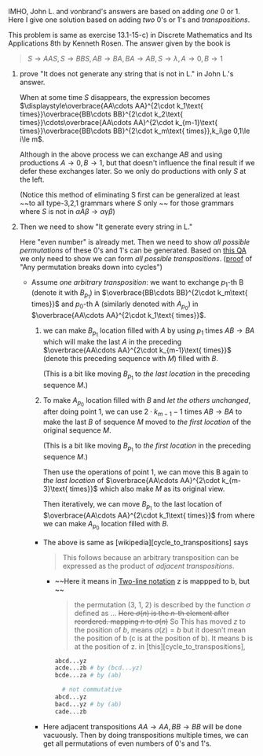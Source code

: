 IMHO, John L. and vonbrand's answers are based on adding *one* 0 or 1. Here I give one solution based on adding *two* 0's or 1's and *transpositions*.

This problem is same as exercise 13.1-15-c) in Discrete Mathematics and Its Applications 8th by Kenneth Rosen. The answer given by the book is 
> $S \to AAS, S \to BBS, AB \to BA, BA \to AB, S \to \lambda, A \to 0, B \to 1$

1. prove "It does not generate any string that is not in L." in John L.'s answer.

   When at some time $S$ disappears, the expression becomes $\displaystyle\overbrace{AA\cdots AA}^{2\cdot k_1\text{ times}}\overbrace{BB\cdots BB}^{2\cdot k_2\text{ times}}\cdots\overbrace{AA\cdots AA}^{2\cdot k_{m-1}\text{ times}}\overbrace{BB\cdots BB}^{2\cdot k_m\text{ times}},k_i\ge 0,1\le i\le m$.

   Although in the above process we can exchange $AB$ and using productions $A\to 0,B\to 1$, but that doesn't influence the final result if we defer these exchanges later. So we only do productions with only $S$ at the left.

   (Notice this method of eliminating S first can be generalized at least ~~to all type-3,2,1 grammars where $S$ only ~~ for those grammars where $S$ is not in ${\displaystyle \alpha A\beta \rightarrow \alpha \gamma \beta }$)

3. Then we need to show "It generate every string in L."

   Here "even number" is already met. Then we need to show *all possible permutations* of these 0's and 1's can be generated. Based on [this QA](https://math.stackexchange.com/a/4338566/1059606) we only need to show we can form *all possible transpositions*. ([proof](https://math.stackexchange.com/a/3995056/1059606) of "Any permutation breaks down into cycles")

   - Assume *one arbitrary transposition*: we want to exchange $p_1$-th B (denote it with $B_{p_1}$) 
     in $\overbrace{BB\cdots BB}^{2\cdot k_m\text{ times}}$ and 
     $p_0$-th A (similarly denoted with $A_{p_0}$) in $\overbrace{AA\cdots AA}^{2\cdot k_1\text{ times}}$.
     1. we can make $B_{p_1}$ location filled with 
        $A$ by using $p_1$ times $AB\to BA$ which will make the last $A$ in the preceding $\overbrace{AA\cdots AA}^{2\cdot k_{m-1}\text{ times}}$ 
        (denote this preceding sequence with $M$)
        filled with $B$.

        (This is a bit like moving $B_{p_1}$ to *the last location* 
        in the preceding sequence $M$.)
     2. To make $A_{p_0}$ location filled with 
        $B$ and *let the others unchanged*, after doing point 1, we can use $2\cdot k_{m-1}-1$ times $AB\to BA$ to make the last $B$ of sequence $M$ moved to *the first location* of the original sequence $M$.

        (This is a bit like moving $B_{p_1}$ to *the first location* 
        in the preceding sequence $M$.)

        Then use the operations of point 1, we can move this B again to *the last location* of $\overbrace{AA\cdots AA}^{2\cdot k_{m-3}\text{ times}}$ which also make 
        $M$ as its original view.

        Then iteratively, we can move $B_{p_1}$ to the last location of 
        $\overbrace{AA\cdots AA}^{2\cdot k_1\text{ times}}$ from where we can make $A_{p_0}$ location filled with 
        $B$.
      - The above is same as [wikipedia][cycle_to_transpositions] says
         > This follows because an arbitrary transposition can be expressed as the product of *adjacent transpositions*.
         - ~~Here it means in [Two-line notation](https://en.wikipedia.org/wiki/Permutation#Two-line_notation) z is mappped to b, but ~~
            > the permutation (3, 1, 2) is described by the function ${\displaystyle \sigma }$ defined as ...
            ~~Here $\sigma(n)$ is ~~the $n$-th element after reordered.~~ mapping $n$ to $\sigma(n)$~~
            So 
            > This has moved ${\displaystyle z}$ to the position of ${\displaystyle b,}$
            means $\sigma(z)=b$ but it doesn't mean the position of b (c is at the position of b). It means b is at the position of z.
            in [this][cycle_to_transpositions],
            ```bash
            abcd...yz 
            acde...zb # by (bcd...yz)
            bcde...za # by (ab)

              # not commutative
            abcd...yz
            bacd...yz # by (ab)
            cade...zb
            ```
      - Here adjacent transpositions $AA\to AA,BB\to BB$ will be done vacuously.
   Then by doing transpositions multiple times, we can get all permutations of even numbers of 0's and 1's.
